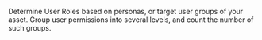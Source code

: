 Determine User Roles based on personas, or target user groups of your asset. Group user permissions into several levels, and count the number of such groups.